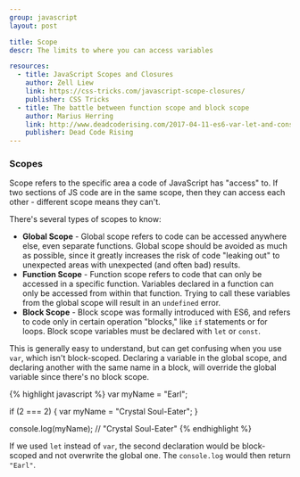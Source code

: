 ```yaml
---
group: javascript
layout: post

title: Scope
descr: The limits to where you can access variables

resources:
  - title: JavaScript Scopes and Closures
    author: Zell Liew
    link: https://css-tricks.com/javascript-scope-closures/
    publisher: CSS Tricks
  - title: The battle between function scope and block scope
    author: Marius Herring
    link: http://www.deadcoderising.com/2017-04-11-es6-var-let-and-const-the-battle-between-function-scope-and-block-scope/
    publisher: Dead Code Rising
---
```


### Scopes

Scope refers to the specific area a code of JavaScript has "access" to. If two sections of JS code are in the same scope, then they can access each other - different scope means they can't.

There's several types of scopes to know:

* **Global Scope** - Global scope refers to code can be accessed anywhere else, even separate functions. Global scope should be avoided as much as possible, since it greatly increases the risk of code "leaking out" to unexpected areas with unexpected (and often bad) results.
* **Function Scope** - Function scope refers to code that can only be accessed in a specific function. Variables declared in a function can only be accessed from within that function. Trying to call these variables from the global scope will result in an `undefined` error.
* **Block Scope** - Block scope was formally introduced with ES6, and refers to code only in certain operation "blocks," like `if` statements or for loops. Block scope variables must be declared with `let` or `const`.

This is generally easy to understand, but can get confusing when you use `var`, which isn't block-scoped. Declaring a variable in the global scope, and declaring another with the same name in a block, will override the global variable since there's no block scope.

{% highlight javascript %}
var myName = "Earl";

if (2 === 2) {
  var myName = "Crystal Soul-Eater";
}

console.log(myName); // "Crystal Soul-Eater"
{% endhighlight %}

If we used `let` instead of `var`, the second declaration would be block-scoped and not overwrite the global one. The `console.log` would then return `"Earl"`.
